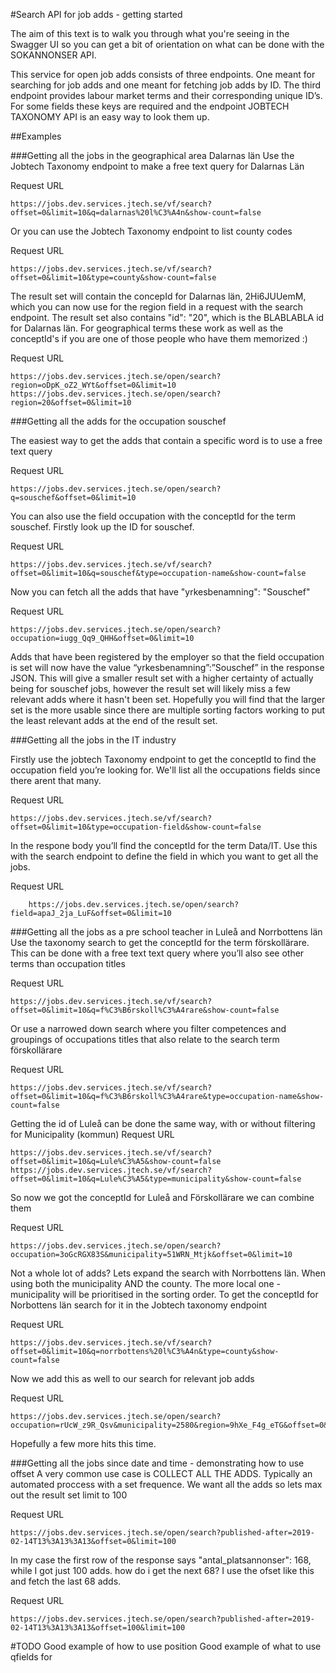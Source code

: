 #Search API for job adds - getting started

The aim of this text is to walk you through what you're seeing in the Swagger UI so you can get a bit of orientation on what can be done with the SOKANNONSER API. 

This service for open job adds consists of three endpoints. One meant for searching for job adds and one meant for fetching job adds by ID. The third endpoint provides labour market terms and their corresponding unique ID’s. For some fields these keys are required and the endpoint JOBTECH TAXONOMY API is an easy way to look them up.

##Examples 

###Getting all the jobs in the geographical area Dalarnas län
Use the Jobtech Taxonomy endpoint to make a free text query for Dalarnas Län

Request URL

	https://jobs.dev.services.jtech.se/vf/search?offset=0&limit=10&q=dalarnas%20l%C3%A4n&show-count=false


Or you can use the Jobtech Taxonomy endpoint to list county codes

Request URL

	https://jobs.dev.services.jtech.se/vf/search?offset=0&limit=10&type=county&show-count=false

The result set will contain the concepId for Dalarnas län, 2Hi6JUUemM, which you can now use for the region field in a request with the search endpoint. The result set also contains "id": "20", which is the BLABLABLA id for Dalarnas län. For geographical terms these work as well as the conceptId's if you are one of those people who have them memorized :)

Request URL 	

	https://jobs.dev.services.jtech.se/open/search?region=oDpK_oZ2_WYt&offset=0&limit=10
	https://jobs.dev.services.jtech.se/open/search?region=20&offset=0&limit=10




###Getting all the adds for the occupation souschef

The easiest way to get the adds that contain a specific word is to use a free text query 

Request URL

	https://jobs.dev.services.jtech.se/open/search?q=souschef&offset=0&limit=10

You can also use the field occupation with the conceptId for the term souschef. Firstly look up the ID for souschef.  

Request URL

	https://jobs.dev.services.jtech.se/vf/search?offset=0&limit=10&q=souschef&type=occupation-name&show-count=false

Now you can fetch all the adds that have "yrkesbenamning": "Souschef" 

Request URL

	https://jobs.dev.services.jtech.se/open/search?occupation=iugg_Qq9_QHH&offset=0&limit=10

Adds that have been registered by the employer so that the field occupation is set will now have the value “yrkesbenamning”:”Souschef” in the response JSON. This will give a smaller result set with a higher certainty of actually being for souschef jobs, however the result set will likely miss a few relevant adds where it hasn't been set. Hopefully you will find that the larger set is the more usable since there are multiple sorting factors working to put the least relevant adds at the end of the result set.



###Getting all the jobs in the IT industry 

Firstly use the jobtech Taxonomy endpoint to get the conceptId to find the occupation field you’re looking for. We'll list all the occupations fields since there arent that many.

Request URL

	https://jobs.dev.services.jtech.se/vf/search?offset=0&limit=10&type=occupation-field&show-count=false
	
	
In the respone body you’ll find the conceptId for the term Data/IT. Use this with the search endpoint to define the field in which you want to get all the jobs.

Request URL

		https://jobs.dev.services.jtech.se/open/search?field=apaJ_2ja_LuF&offset=0&limit=10

###Getting all the jobs as a pre school teacher in Luleå and Norrbottens län
Use the taxonomy search to get the conceptId for the term förskollärare. This can be done with a free text text query where you’ll also see other terms than occupation titles

Request URL

	https://jobs.dev.services.jtech.se/vf/search?offset=0&limit=10&q=f%C3%B6rskoll%C3%A4rare&show-count=false

Or use a narrowed down search where you filter competences and groupings of occupations titles that also relate to the search term förskollärare

Request URL
	
	https://jobs.dev.services.jtech.se/vf/search?offset=0&limit=10&q=f%C3%B6rskoll%C3%A4rare&type=occupation-name&show-count=false

Getting the id of Luleå can be done the same way, with or without filtering for Municipality (kommun)
Request URL

	https://jobs.dev.services.jtech.se/vf/search?offset=0&limit=10&q=Lule%C3%A5&show-count=false
	https://jobs.dev.services.jtech.se/vf/search?offset=0&limit=10&q=Lule%C3%A5&type=municipality&show-count=false


So now we got the conceptId for Luleå and Förskollärare we can combine them

Request URL

	https://jobs.dev.services.jtech.se/open/search?occupation=3oGcRGX83S&municipality=51WRN_Mtjk&offset=0&limit=10

Not a whole lot of adds? Lets expand the search with Norrbottens län. When using both the municipality AND the county. The more local one - municipality will be prioritised in the sorting order.
To get the conceptId for Norbottens län search for it in the Jobtech taxonomy endpoint

Request URL

	https://jobs.dev.services.jtech.se/vf/search?offset=0&limit=10&q=norrbottens%20l%C3%A4n&type=county&show-count=false

Now we add this as well to our search for relevant job adds

Request URL

	https://jobs.dev.services.jtech.se/open/search?occupation=rUcW_z9R_Qsv&municipality=2580&region=9hXe_F4g_eTG&offset=0&limit=10

Hopefully a few more hits this time. 

###Getting all the jobs since date and time - demonstrating how to use offset
A very common use case is COLLECT ALL THE ADDS. Typically an automated proccess with a set frequence. We want all the adds so lets max out the result set limit to 100

Request URL

	https://jobs.dev.services.jtech.se/open/search?published-after=2019-02-14T13%3A13%3A13&offset=0&limit=100
	
In my case the first row of the response says "antal_platsannonser": 168, while I got just 100 adds.
how do i get the next 68? I use the ofset like this and fetch the last 68 adds.

Request URL 

	https://jobs.dev.services.jtech.se/open/search?published-after=2019-02-14T13%3A13%3A13&offset=100&limit=100


#TODO 
Good example of how to use position
Good example of what to use qfields for	

	
	
